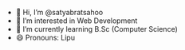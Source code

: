 - 👋 Hi, I’m @satyabratsahoo
- 👀 I’m interested in Web Development
- 🌱 I’m currently learning B.Sc (Computer Science)
- 😄 Pronouns: Lipu
  

<!---
lipu07/lipu07 is a ✨ special ✨ repository because its `README.md` (this file) appears on your GitHub profile.
You can click the Preview link to take a look at your changes.
--->
